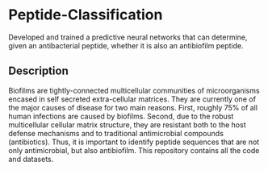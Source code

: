 # Peptide-Classification
Developed and trained a predictive neural networks that can determine, given an antibacterial peptide, whether it is also an antibiofilm peptide.
## Description
Biofilms are tightly-connected multicellular communities of microorganisms encased in self secreted extra-cellular matrices. They are currently one of the major causes of disease for two main reasons. First, roughly 75% of all human infections are caused by biofilms. Second, due to the robust multicellular cellular matrix structure, they are resistant both to
the host defense mechanisms and to traditional antimicrobial compounds (antibiotics).
Thus, it is important to identify peptide sequences that are not only antimicrobial, but also antibiofilm.
This repository contains all the code and datasets.
